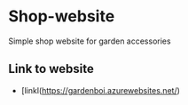 # Shop-website
Simple shop website for garden accessories 
## Link to website
- [linkl(https://gardenboi.azurewebsites.net/)
